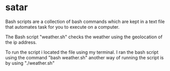 # satar

Bash scripts are a collection of bash commands which are kept in a text file that automates task for you to execute on a computer.

The Bash script "weather.sh" checks the weather using the geolocation of the ip address.

To run the script i located the file using my terminal.
I ran the bash script using the command "bash weather.sh" another way of running the script is by using "./weather.sh"
